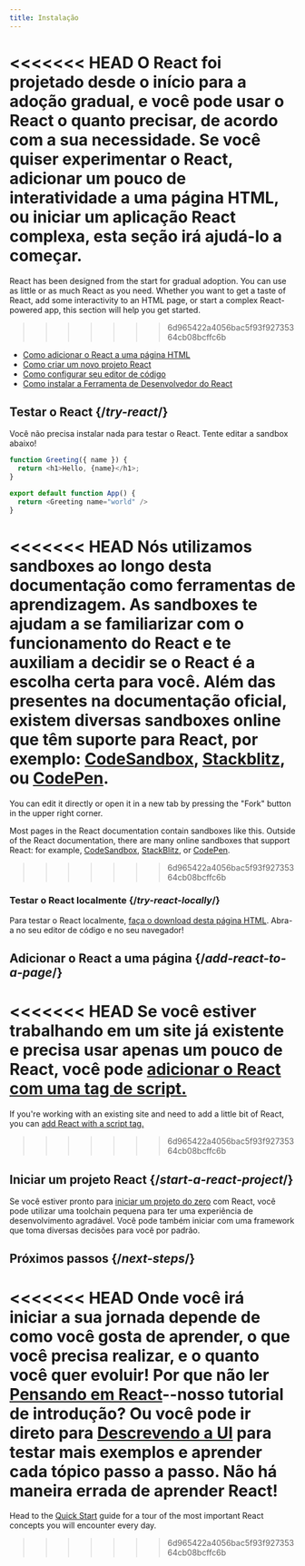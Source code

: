 ```yaml
---
title: Instalação
---
```


<Intro>

<<<<<<< HEAD
O React foi projetado desde o início para a adoção gradual, e você pode usar o React o quanto precisar, de acordo com a sua necessidade. Se você quiser experimentar o React, adicionar um pouco de interatividade a uma página HTML, ou iniciar um aplicação React complexa, esta seção irá ajudá-lo a começar. 
=======
React has been designed from the start for gradual adoption. You can use as little or as much React as you need. Whether you want to get a taste of React, add some interactivity to an HTML page, or start a complex React-powered app, this section will help you get started.
>>>>>>> 6d965422a4056bac5f93f92735364cb08bcffc6b

</Intro>

<YouWillLearn isChapter={true}>

* [Como adicionar o React a uma página HTML](/learn/add-react-to-a-website)
* [Como criar um novo projeto React](/learn/start-a-new-react-project)
* [Como configurar seu editor de código](/learn/editor-setup)
* [Como instalar a Ferramenta de Desenvolvedor do React](/learn/react-developer-tools)

</YouWillLearn>

## Testar o React {/*try-react*/}

Você não precisa instalar nada para testar o React. Tente editar a sandbox abaixo!

<Sandpack>

```js
function Greeting({ name }) {
  return <h1>Hello, {name}</h1>;
}

export default function App() {
  return <Greeting name="world" />
}
```

</Sandpack>

<<<<<<< HEAD
Nós utilizamos sandboxes ao longo desta documentação como ferramentas de aprendizagem. As sandboxes te ajudam a se familiarizar com o funcionamento do React e te auxiliam a decidir se o React é a escolha certa para você. Além das presentes na documentação oficial, existem diversas sandboxes online que têm suporte para React, por exemplo: [CodeSandbox](https://codesandbox.io/s/new), [Stackblitz](https://stackblitz.com/fork/react), ou [CodePen](
https://codepen.io/pen/?template=wvdqJJm).
=======
You can edit it directly or open it in a new tab by pressing the "Fork" button in the upper right corner.

Most pages in the React documentation contain sandboxes like this. Outside of the React documentation, there are many online sandboxes that support React: for example, [CodeSandbox](https://codesandbox.io/s/new), [StackBlitz](https://stackblitz.com/fork/react), or [CodePen](https://codepen.io/pen?&editors=0010&layout=left&prefill_data_id=3f4569d1-1b11-4bce-bd46-89090eed5ddb).
>>>>>>> 6d965422a4056bac5f93f92735364cb08bcffc6b

### Testar o React localmente {/*try-react-locally*/}

Para testar o React localmente, [faça o download desta página HTML](https://raw.githubusercontent.com/reactjs/reactjs.org/main/static/html/single-file-example.html). Abra-a no seu editor de código e no seu navegador!

## Adicionar o React a uma página {/*add-react-to-a-page*/}

<<<<<<< HEAD
Se você estiver trabalhando em um site já existente e precisa usar apenas um pouco de React, você pode [adicionar o React com uma tag de script.](/learn/add-react-to-a-website)
=======
If you're working with an existing site and need to add a little bit of React, you can [add React with a script tag.](/learn/add-react-to-a-website)
>>>>>>> 6d965422a4056bac5f93f92735364cb08bcffc6b

## Iniciar um projeto React {/*start-a-react-project*/}

Se você estiver pronto para [iniciar um projeto do zero](/learn/start-a-new-react-project) com React, você pode utilizar uma toolchain pequena para ter uma experiência de desenvolvimento agradável. Você pode também iniciar com uma framework que toma diversas decisões para você por padrão. 

## Próximos passos {/*next-steps*/}

<<<<<<< HEAD
Onde você irá iniciar a sua jornada depende de como você gosta de aprender, o que você precisa realizar, e o quanto você quer evoluir! Por que não ler [Pensando em React](/learn/thinking-in-react)--nosso tutorial de introdução? Ou você pode ir direto para [Descrevendo a UI](/learn/describing-the-ui) para testar mais exemplos e aprender cada tópico passo a passo. Não há maneira errada de aprender React!
=======
Head to the [Quick Start](/learn) guide for a tour of the most important React concepts you will encounter every day.

>>>>>>> 6d965422a4056bac5f93f92735364cb08bcffc6b
